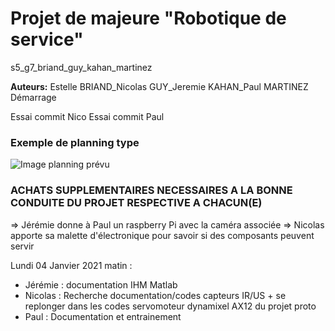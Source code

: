 # Projet de majeure "Robotique de service"
s5_g7_briand_guy_kahan_martinez

**Auteurs:** Estelle BRIAND_Nicolas GUY_Jeremie KAHAN_Paul MARTINEZ
Démarrage

Essai commit Nico
Essai commit Paul


### Exemple de planning type
![Image planning prévu](https://gitlab.com/20-21_5ETI_PRJ/Sujet_5__Simulated_robotic_scenario/s5_g7_briand_guy_kahan_martinez/-/raw/master/autre/Planning-Pr%C3%A9vu.PNG)

### ACHATS SUPPLEMENTAIRES NECESSAIRES A LA BONNE CONDUITE DU PROJET RESPECTIVE A CHACUN(E)
=> Jérémie donne à Paul un raspberry Pi avec la caméra associée
=> Nicolas apporte sa malette d'électronique pour savoir si des composants peuvent servir

Lundi 04 Janvier 2021 matin :
- Jérémie : documentation IHM Matlab
- Nicolas : Recherche documentation/codes capteurs IR/US + se replonger dans les codes servomoteur dynamixel AX12 du projet proto
- Paul : Documentation et entrainement 
